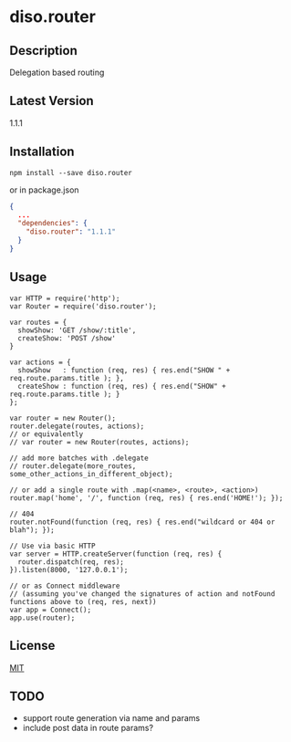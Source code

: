 diso.router
===========

Description
-----------
Delegation based routing

Latest Version
--------------
1.1.1

Installation
------------
```
npm install --save diso.router
```

or in package.json

```json
{
  ...
  "dependencies": {
    "diso.router": "1.1.1"
  }
}
```

Usage
-----
```
var HTTP = require('http');
var Router = require('diso.router');

var routes = {
  showShow: 'GET /show/:title',
  createShow: 'POST /show'
}

var actions = {
  showShow   : function (req, res) { res.end("SHOW " + req.route.params.title ); },
  createShow : function (req, res) { res.end("SHOW" + req.route.params.title ); }
};

var router = new Router();
router.delegate(routes, actions);
// or equivalently 
// var router = new Router(routes, actions);

// add more batches with .delegate
// router.delegate(more_routes, some_other_actions_in_different_object);

// or add a single route with .map(<name>, <route>, <action>)
router.map('home', '/', function (req, res) { res.end('HOME!'); });

// 404
router.notFound(function (req, res) { res.end("wildcard or 404 or blah"); });

// Use via basic HTTP
var server = HTTP.createServer(function (req, res) {
  router.dispatch(req, res);
}).listen(8000, '127.0.0.1');

// or as Connect middleware
// (assuming you've changed the signatures of action and notFound functions above to (req, res, next))
var app = Connect();
app.use(router);
```

License
-------
[MIT](https://raw.github.com/stephenhandley/diso.router/master/LICENSE)

TODO
----
- support route generation via name and params
- include post data in route params? 